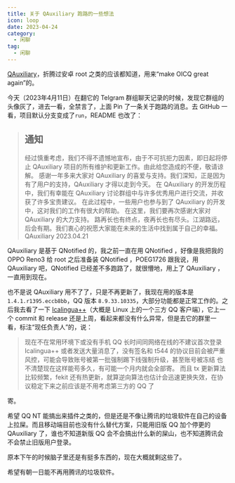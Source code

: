 ```yaml
---
title: 关于 QAuxiliary 跑路的一些想法
icon: loop
date: 2023-04-24
category:
  - 闲聊
tag:
  - 闲聊
---
```


[QAuxiliary](//github.com/cinit/QAuxiliary)，折腾过安卓 root 之类的应该都知道，用来“make OICQ great again”的。

今天（2023年4月11日）在翻它的 Telgram 群组聊天记录的时候，发现它群组的头像灰了，进去一看，全禁言了，上面 Pin 了一条关于跑路的消息。去 GitHub 一看，项目默认分支变成了`run`，README 也改了：

> ## 通知
> 经过慎重考虑，我们不得不遗憾地宣布，由于不可抗拒力因素，即日起将停止 QAuxiliary 项目的所有维护和更新工作。由此给您造成的不便，敬请谅解。
> 感谢一年多来大家对 QAuxiliary 的喜爱与支持。我们深知，正是因为有了用户的支持，QAuxiliary 才得以走到今天。
> 在 QAuxiliary 的开发历程中，我们有幸能在 QAuxiliary 讨论群组中与许多优秀用户进行交流，并收获了许多宝贵建议。 在此过程中，一些用户也参与到了 QAuxiliary 的开发中，这对我们的工作有很大的帮助。 在这里，我们要再次感谢大家对 QAuxiliary 的大力支持。
> 路再长也有终点，夜再长也有尽头。江湖路远，后会有期。我们衷心的祝愿大家能在未来的生活中找到属于自己的幸福。
> QAuxiliary
> 2023.04.21

QAuxiliary 是基于 QNotified 的，我之前一直在用 QNotified ，好像是我把我的 OPPO Reno3 给 root 之后准备装 QNotified ，POEG1726 跟我说，用 QAuxiliary 吧，QNotified 已经差不多跑路了，就很懵地，用上了 QAuxiliary ，一直用到现在。

也不是说 QAuxiliary 用不了了，只是不再更新了，我现在用的版本是 `1.4.1.r1395.eccb8bb`，QQ 版本 `8.9.33.10335`，大部分功能都是正常工作的。之后我去看了一下 [Icalingua++](https://github.com/Icalingua-plus-plus/Icalingua-plus-plus)（大概是 Linux 上的一个三方 QQ 客户端），它上一个 commit 和 release 还是上周，看起来都没有什么异常，但是去它的群里一看，标注“现任负责人”的，说：

> 现在不在常用环境下或没有手机 QQ 长时间同网络在线的不建议首次登录 Icalingua++ 或者发送大量消息了，没有签名和 t544 的协议目前会被严重风控，可能会导致账号被第一批强制踢下线强制升级，甚至账号被冻结
> 也不清楚现在这样能苟多久，有可能一个月内就会全部寄。
> 而且 tx 更新算法比较频繁，fekit 还有热更新，就算逆向算法也估计会迅速更换失效，在协议稳定下来之前应该是不用考虑第三方的 QQ 了

寄。

希望 QQ NT 能搞出来插件之类的，但是还是不像让腾讯的垃圾软件在自己的设备上拉屎。而且移动端目前也没有什么替代方案，只能用旧版 QQ 加个停更的 QAuxiliary 了，谁也不知道新版 QQ 会不会搞出什么新的屎山，也不知道腾讯会不会禁止旧版用户登录。

原本下午的时候脑子里还是有挺多东西的，现在大概就剩这些了。

希望有朝一日能不再用腾讯的垃圾软件。